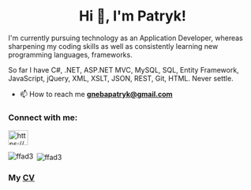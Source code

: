 
<h1 align="center">Hi 👋, I'm Patryk!</h1>

I'm currently pursuing technology as an Application Developer, whereas sharpening my coding skills as well as consistently learning new programming languages, frameworks.

So far I have C#, .NET, ASP.NET MVC, MySQL, SQL, Entity Framework, JavaScript, jQuery, XML, XSLT, JSON, REST, Git, HTML. Never settle.

- 📫 How to reach me **gnebapatryk@gmail.com**

<h3 align="left">Connect with me:</h3>
<p align="left">
<a href="https://linkedin.com/in/https://www.linkedin.com/in/patryk-gneba/" target="blank"><img align="center" src="https://raw.githubusercontent.com/rahuldkjain/github-profile-readme-generator/master/src/images/icons/Social/linked-in-alt.svg" alt="https://www.linkedin.com/in/patryk-gneba-4a1661227/" height="30" width="40" /></a>
</p>

<p><img align="left" src="https://github-readme-stats.vercel.app/api/top-langs?username=ffad3&show_icons=true&locale=en&layout=compact" alt="ffad3" /></p>
<p>&nbsp;<img align="center" src="https://github-readme-stats.vercel.app/api?username=ffad3&show_icons=true&locale=en" alt="ffad3" /></p>
<h3>My <a href="https://github.com/FFad3/FFad3/blob/master/CV_Patryk_Gneba.pdf">CV</a></h3>
 
